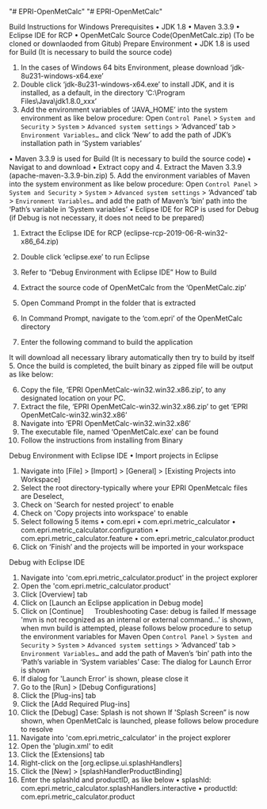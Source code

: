 "# EPRI-OpenMetCalc" 
"# EPRI-OpenMetCalc" 

Build Instructions for Windows
Prerequisites
•	JDK 1.8
•	Maven 3.3.9
•	Eclipse IDE for RCP
•	OpenMetCalc Source Code(OpenMetCalc.zip) (To be cloned or downlaoded from Gitub)
Prepare Environment 
•	JDK 1.8 is used for Build (It is necessary to build the source code)
1.	In the cases of Windows 64 bits Environment, please download ‘jdk-8u231-windows-x64.exe’
2.	Double click ‘jdk-8u231-windows-x64.exe’ to install JDK, and it is installed, as a default, in the directory ‘C:\Program Files\Java\jdk1.8.0_xxx’
3.	Add the environment variables of ‘JAVA_HOME’ into the system environment as like below procedure: Open `Control Panel` > `System and Security` > `System` > `Advanced system settings` > ‘Advanced’ tab > `Environment Variables…` and click ‘New’ to add the path of JDK’s installation path in ‘System variables’

•	Maven 3.3.9 is used for Build (It is necessary to build the source code)
•	Navigat to  and download
•	Extract  copy and 
4.	Extract the Maven 3.3.9 (apache-maven-3.3.9-bin.zip) 
5.	Add the environment variables of Maven into the system environment as like below procedure: Open `Control Panel` > `System and Security` > `System` > `Advanced system settings` > ‘Advanced’ tab > `Environment Variables…` and add the path of Maven’s ‘bin’ path into the ‘Path’s variable in ‘System variables’
•	Eclipse IDE for RCP is used for Debug (if Debug is not necessary, it does not need to be prepared)
1.	Extract the Eclipse IDE for RCP (eclipse-rcp-2019-06-R-win32-x86_64.zip) 
2.	Double click ‘eclipse.exe’ to run Eclipse
3.	Refer to “Debug Environment with Eclipse IDE”
How to Build
1.	Extract the source code of OpenMetCalc from the ‘OpenMetCalc.zip’ 
2.	Open Command Prompt in the folder that is extracted
3.	In Command Prompt, navigate to the ‘com.epri’ of the OpenMetCalc directory 
 
4.	Enter the following command to build the application
 
It will download all necessary library automatically then try to build by itself
5.	Once the build is completed, the built binary as zipped file will be output as like below:
 
6.	Copy the file, ‘EPRI OpenMetCalc-win32.win32.x86.zip’, to any designated location on your PC.
7.	Extract the file, ‘EPRI OpenMetCalc-win32.win32.x86.zip’ to get ‘EPRI OpenMetCalc-win32.win32.x86’
8.	Navigate into ‘EPRI OpenMetCalc-win32.win32.x86’ 
9.	The executable file, named ‘OpenMetCalc.exe’ can be found
10.	Follow the instructions from installing from Binary


Debug Environment with Eclipse IDE
•	Import projects in Eclipse
1.	Navigate into [File] > [Import] > [General] > [Existing Projects into Workspace]
2.	Select the root directory-typically where your EPRI OpenMetcalc files are 
Deselect, 
3.	Check on 'Search for nested project' to enable
4.	Check on 'Copy projects into workspace' to enable
5.	Select following 5 items
•	com.epri
•	com.epri.metric_calculator
•	com.epri.metric_calculator.configuration
•	com.epri.metric_calculator.feature
•	com.epri.metric_calculator.product
6.	Click on ‘Finish’ and the projects will be imported in your workspace


Debug with Eclipse IDE
1.	Navigate into 'com.epri.metric_calculator.product' in the project explorer
2.	Open the 'com.epri.metric_calculator.product'
3.	Click [Overview] tab
4.	Click on [Launch an Eclipse application in Debug mode]
5.	Click on [Continue] 
 
Troubleshooting
Case: debug is failed
If message 'mvn is not recognized as an internal or external command...' is shown, when mvn build is attempted, please follows below procedure to setup the environment variables for Maven
Open `Control Panel` > `System and Security` > `System` > `Advanced system settings` > ‘Advanced’ tab > `Environment Variables…` and add the path of Maven’s ‘bin’ path into the ‘Path’s variable in ‘System variables’
Case: The dialog for Launch Error is shown
1.	If dialog for 'Launch Error' is shown, please close it 
2.	Go to the [Run] > [Debug Configurations] 
3.	Click the [Plug-ins] tab
4.	Click the [Add Required Plug-ins]
5.	Click the [Debug]
Case: Splash is not shown
If 'Splash Screen” is now shown, when OpenMetCalc is launched, please follows below procedure to resolve
1.	Navigate into 'com.epri.metric_calculator' in the project explorer
2.	Open the 'plugin.xml' to edit
3.	Click the [Extensions] tab
4.	Right-click on the [org.eclipse.ui.splashHandlers]
5.	Click the [New] > [splashHandlerProductBinding]
6.	Enter the splashId and productID, as like below
•	splashId: com.epri.metric_calculator.splashHandlers.interactive
•	productId: com.epri.metric_calculator.product
